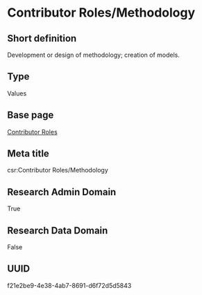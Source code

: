 # Contributor Roles/Methodology
## Short definition
Development or design of methodology; creation of models.
## Type
Values
## Base page
[Contributor Roles](https://github.com/EuroCRIS/CASRAI-Dictionairies/blob/main/Objects/Contributor%20Roles.md)
## Meta title
csr:Contributor Roles/Methodology
## Research Admin Domain
True
## Research Data Domain
False
## UUID
f21e2be9-4e38-4ab7-8691-d6f72d5d5843
